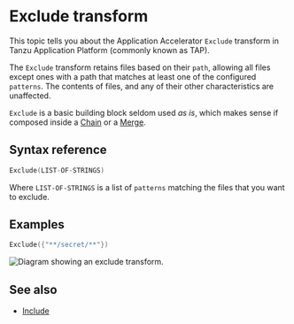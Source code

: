 # Exclude transform

This topic tells you about the Application Accelerator `Exclude` transform in Tanzu Application Platform (commonly known as TAP).

The `Exclude` transform retains files based on their `path`, allowing all files except ones with a path that matches at least one of the configured `patterns`. The contents of files, and any of their other characteristics are unaffected.

`Exclude` is a basic building block seldom used _as is_, which makes sense
if composed inside a [Chain](chain.md) or a [Merge](merge.md).

## <a id="syntax-reference"></a>Syntax reference

```go
Exclude(LIST-OF-STRINGS)
```

Where `LIST-OF-STRINGS` is a list of `patterns` matching the files that you want to exclude.

## <a id="examples"></a>Examples

```go
Exclude({"**/secret/**"})
```

![Diagram showing an exclude transform.](images/exclude.svg)

## <a id="see-also"></a> See also

- [Include](include.md)
